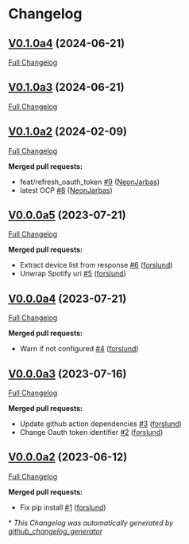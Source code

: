 # Changelog

## [V0.1.0a4](https://github.com/OpenVoiceOS/ovos-media-plugin-spotify/tree/V0.1.0a4) (2024-06-21)

[Full Changelog](https://github.com/OpenVoiceOS/ovos-media-plugin-spotify/compare/V0.1.0a3...V0.1.0a4)

## [V0.1.0a3](https://github.com/OpenVoiceOS/ovos-media-plugin-spotify/tree/V0.1.0a3) (2024-06-21)

[Full Changelog](https://github.com/OpenVoiceOS/ovos-media-plugin-spotify/compare/V0.1.0a2...V0.1.0a3)

## [V0.1.0a2](https://github.com/OpenVoiceOS/ovos-media-plugin-spotify/tree/V0.1.0a2) (2024-02-09)

[Full Changelog](https://github.com/OpenVoiceOS/ovos-media-plugin-spotify/compare/V0.0.0a5...V0.1.0a2)

**Merged pull requests:**

- feat/refresh\_oauth\_token [\#9](https://github.com/OpenVoiceOS/ovos-media-plugin-spotify/pull/9) ([NeonJarbas](https://github.com/NeonJarbas))
- latest OCP [\#8](https://github.com/OpenVoiceOS/ovos-media-plugin-spotify/pull/8) ([NeonJarbas](https://github.com/NeonJarbas))

## [V0.0.0a5](https://github.com/OpenVoiceOS/ovos-media-plugin-spotify/tree/V0.0.0a5) (2023-07-21)

[Full Changelog](https://github.com/OpenVoiceOS/ovos-media-plugin-spotify/compare/V0.0.0a4...V0.0.0a5)

**Merged pull requests:**

- Extract device list from response [\#6](https://github.com/OpenVoiceOS/ovos-media-plugin-spotify/pull/6) ([forslund](https://github.com/forslund))
- Unwrap Spotify uri [\#5](https://github.com/OpenVoiceOS/ovos-media-plugin-spotify/pull/5) ([forslund](https://github.com/forslund))

## [V0.0.0a4](https://github.com/OpenVoiceOS/ovos-media-plugin-spotify/tree/V0.0.0a4) (2023-07-21)

[Full Changelog](https://github.com/OpenVoiceOS/ovos-media-plugin-spotify/compare/V0.0.0a3...V0.0.0a4)

**Merged pull requests:**

- Warn if not configured [\#4](https://github.com/OpenVoiceOS/ovos-media-plugin-spotify/pull/4) ([forslund](https://github.com/forslund))

## [V0.0.0a3](https://github.com/OpenVoiceOS/ovos-media-plugin-spotify/tree/V0.0.0a3) (2023-07-16)

[Full Changelog](https://github.com/OpenVoiceOS/ovos-media-plugin-spotify/compare/V0.0.0a2...V0.0.0a3)

**Merged pull requests:**

- Update github action dependencies [\#3](https://github.com/OpenVoiceOS/ovos-media-plugin-spotify/pull/3) ([forslund](https://github.com/forslund))
- Change Oauth token identifier [\#2](https://github.com/OpenVoiceOS/ovos-media-plugin-spotify/pull/2) ([forslund](https://github.com/forslund))

## [V0.0.0a2](https://github.com/OpenVoiceOS/ovos-media-plugin-spotify/tree/V0.0.0a2) (2023-06-12)

[Full Changelog](https://github.com/OpenVoiceOS/ovos-media-plugin-spotify/compare/e87b1f36866c7960947d16e89094c4fc30811f46...V0.0.0a2)

**Merged pull requests:**

- Fix pip install [\#1](https://github.com/OpenVoiceOS/ovos-media-plugin-spotify/pull/1) ([forslund](https://github.com/forslund))



\* *This Changelog was automatically generated by [github_changelog_generator](https://github.com/github-changelog-generator/github-changelog-generator)*
